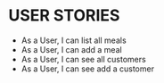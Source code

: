 # USER STORIES

- As a User, I can list all meals
- As a User, I can add a meal
- As a User, I can see all customers
- As a User, I can see add a customer

